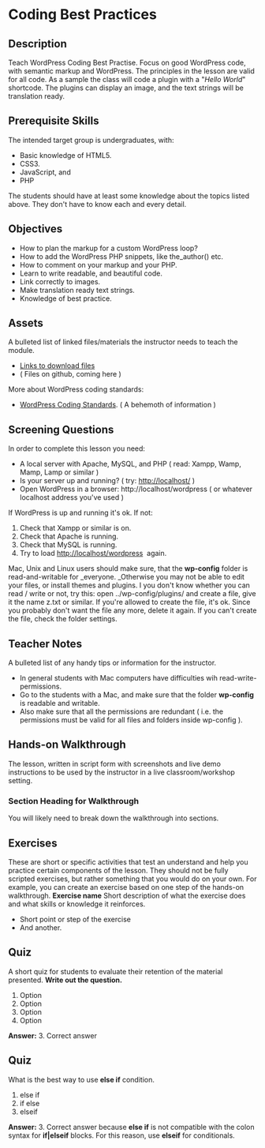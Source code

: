 # Coding Best Practices

## Description

Teach WordPress Coding Best Practise. Focus on good WordPress code, with semantic markup and WordPress. The principles in the lesson are valid for all code. As a sample the class will code a plugin with a "_Hello World_" shortcode. The plugins can display an image, and the text strings will be translation ready.  

## Prerequisite Skills

The intended target group is undergraduates, with:

*   Basic knowledge of HTML5.
*   CSS3.
*   JavaScript, and
*   PHP

The students should have at least some knowledge about the topics listed above. They don't have to know each and every detail.

## Objectives

*   How to plan the markup for a custom WordPress loop?
*   How to add the WordPress PHP snippets, like the_author() etc.
*   How to comment on your markup and your PHP.
*   Learn to write readable, and beautiful code.
*   Link correctly to images.
*   Make translation ready text strings.
*   Knowledge of best practice.

## Assets

A bulleted list of linked files/materials the instructor needs to teach the module.

*   [Links to download files](#)
*   ( Files on github, coming here )

More about WordPress coding standards:

*   [WordPress Coding Standards](https://codex.wordpress.org/WordPress_Coding_Standards). ( A behemoth of information )

## Screening Questions

In order to complete this lesson you need:

*   A local server with Apache, MySQL, and PHP ( read: Xampp, Wamp, Mamp, Lamp or similar )
*   Is your server up and running? ( try: [http://localhost/](http://localhost/) )
*   Open WordPress in a browser: http://localhost/wordpress ( or whatever localhost address you've used )

If WordPress is up and running it's ok. If not:

1.  Check that Xampp or similar is on.
2.  Check that Apache is running.
3.  Check that MySQL is running.
4.  Try to load [http://localhost/wordpress](http://localhost/wordpress)  again.

Mac, Unix and Linux users should make sure, that the **wp-config** folder is read-and-writable for _everyone. _Otherwise you may not be able to edit your files, or install themes and plugins. I you don't know whether you can read / write or not, try this: open ../wp-config/plugins/ and create a file, give it the name z.txt or similar. If you're allowed to create the file, it's ok. Since you probably don't want the file any more, delete it again. If you can't create the file, check the folder settings.

## Teacher Notes

A bulleted list of any handy tips or information for the instructor.

*   In general students with Mac computers have difficulties wih read-write-permissions.
*   Go to the students with a Mac, and make sure that the folder **wp-config** is readable and writable.
*   Also make sure that all the permissions are redundant ( i.e. the permissions must be valid for all files and folders inside wp-config ).

## Hands-on Walkthrough

The lesson, written in script form with screenshots and live demo instructions to be used by the instructor in a live classroom/workshop setting.

### Section Heading for Walkthrough

You will likely need to break down the walkthrough into sections.

## Exercises

These are short or specific activities that test an understand and help you practice certain components of the lesson. They should not be fully scripted exercises, but rather something that you would do on your own. For example, you can create an exercise based on one step of the hands-on walkthrough. **Exercise name** Short description of what the exercise does and what skills or knowledge it reinforces.

*   Short point or step of the exercise
*   And another.

## Quiz

A short quiz for students to evaluate their retention of the material presented. **Write out the question.**

1.  Option
2.  Option
3.  Option
4.  Option

**Answer:** 3\. Correct answer

## Quiz

What is the best way to use **else if** condition.
1.  else if
2.  if else
3.  elseif

**Answer:** 3\. Correct answer because **else if** is not compatible with the colon syntax for **if|elseif** blocks. For this reason, use **elseif** for conditionals. 



